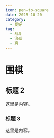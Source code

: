 ```yaml
---
icon: pen-to-square
date: 2025-10-20
category:
  - 爱好
tag:
  - 战斗
  - 治孤
  - 爽
---
```


# 围棋

## 标题 2

这里是内容。

### 标题 3

这里是内容。
